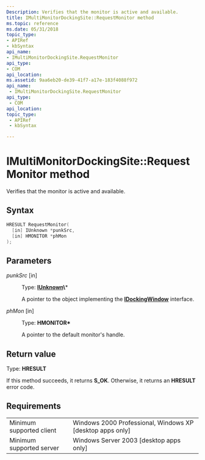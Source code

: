 ```yaml
---
Description: Verifies that the monitor is active and available.
title: IMultiMonitorDockingSite::RequestMonitor method
ms.topic: reference
ms.date: 05/31/2018
topic_type: 
- APIRef
- kbSyntax
api_name: 
- IMultiMonitorDockingSite.RequestMonitor
api_type: 
- COM
api_location: 
ms.assetid: 9aa6eb20-de39-41f7-a17e-183f4088f972
api_name: 
 - IMultiMonitorDockingSite.RequestMonitor
api_type: 
 - COM
api_location: 
topic_type: 
 - APIRef
 - kbSyntax

---
```


# IMultiMonitorDockingSite::RequestMonitor method

Verifies that the monitor is active and available.

## Syntax


```C++
HRESULT RequestMonitor(
  [in] IUnknown *punkSrc,
  [in] HMONITOR *phMon
);
```



## Parameters

<dl> <dt>

*punkSrc* \[in\]
</dt> <dd>

Type: **[**IUnknown**](https://msdn.microsoft.com/en-us/library/ms680509(v=VS.85).aspx)\***

A pointer to the object implementing the [**IDockingWindow**](/windows/desktop/api/shobjidl_core/nn-shobjidl_core-idockingwindow) interface.

</dd> <dt>

*phMon* \[in\]
</dt> <dd>

Type: **HMONITOR\***

A pointer to the default monitor's handle.

</dd> </dl>

## Return value

Type: **HRESULT**

If this method succeeds, it returns **S\_OK**. Otherwise, it returns an **HRESULT** error code.

## Requirements



|                                     |                                                                        |
|-------------------------------------|------------------------------------------------------------------------|
| Minimum supported client<br/> | Windows 2000 Professional, Windows XP \[desktop apps only\]<br/> |
| Minimum supported server<br/> | Windows Server 2003 \[desktop apps only\]<br/>                   |



 

 




